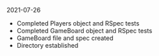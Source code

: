 2021-07-26
- Completed Players object and RSpec tests
- Completed GameBoard object and RSpec tests
- GameBoard file and spec created
- Directory established